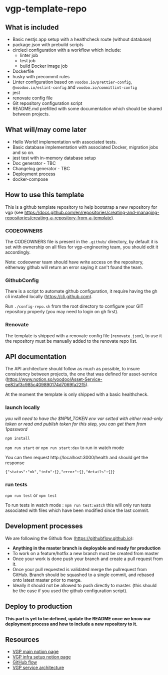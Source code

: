 # vgp-template-repo

## What is included

- Basic nestjs app setup with a healthcheck route (without database)
- package.json with prebuild scripts
- circleci configuration with a workflow which include:
  - linter job
  - test job
  - build Docker image job
- Dockerfile
- husky with precommit rules
- Linter configuration based on `voodoo.io/prettier-config`, `@voodoo.io/eslint-config` and `voodoo.io/commitlint-config`
- jest
- renovate config file
- Git repository configuration script
- README.md prefilled with some documentation which should be shared between projects.

## What will/may come later

- Hello World! implementation with associated tests.
- Basic database implementation with associated Docker, migration jobs and so on.
- jest test with in-memory database setup
- Doc generator - TBC
- Changelog generator - TBC
- Deployment process
- docker-compose

## How to use this template

This is a github template repository to help bootstrap a new repository for vgp (see <https://docs.github.com/en/repositories/creating-and-managing-repositories/creating-a-repository-from-a-template>).

### CODEOWNERS

The CODEOWNERS file is present in the `.github/` directory, by default it is set with ownership on all files for vgp-engineering team, you should edit it accordingly.

Note: codeowner team should have write access on the repository, eitherway github will return an error saying it can't found the team.

### GithubConfig

There is a script to automate github configuration, it require having the gh cli installed locally (<https://cli.github.com>).

Run `./config-repo.sh` from the root directory to configure your GIT repository properly (you may need to login on gh first).

### Renovate

The template is shipped with a renovate config file (`renovate.json`), to use it the repository must be manually added to the renovate repo list.

## API documentation

The API architecture should follow as much as possible, to insure consistency between projects, the one that was defined for asset-service (https://www.notion.so/voodoo/Asset-Service-ee82af3c985c409890174d7069fa22f5).

At the moment the template is only shipped with a basic healthcheck.

### launch locally

_you will need to have the $NPM_TOKEN env var setted with either read-only token or read and publish token for this step, you can get them from 1password_

`npm install`

`npm run start` or `npm run start:dev` to run in watch mode

You can then request http://localhost:3000/health and should get the response

`{"status":"ok","info":{},"error":{},"details":{}}`

### run tests

`npm run test` or `npm test`

To run tests in watch mode : `npm run test:watch` this will only run tests associated with files which have been modified since the last commit.

## Development processes

We are following the Github flow (<https://githubflow.github.io>):

- **Anything in the master branch is deployable and ready for production**
- To work on a feature/hotfix a new branch must be created from master
- Once your work is done push your branch and create a pull request from it.
- Once your pull requested is validated merge the pullrequest from GitHub. Branch should be squashed to a single commit, and rebased onto latest master prior to merge.
- Ideally it should not be allowed to push directly to master. (this should be the case if you used the github configuration script).

## Deploy to production

**This part is yet to be defined, update the README once we know our deployment process and how to include a new repository to it.**

## Resources

- [VGP main notion page](https://www.notion.so/voodoo/Infra-setup-068e626d0daa4400816ab9db4259cfa5)
- [VGP infra setup notion page](https://www.notion.so/voodoo/Infra-setup-068e626d0daa4400816ab9db4259cfa5)
- [GitHub flow](https://githubflow.github.io)
- [VGP service architecture](https://www.notion.so/voodoo/Asset-Service-ee82af3c985c409890174d7069fa22f5)
